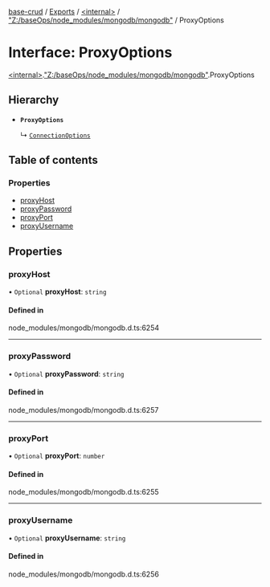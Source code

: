 [base-crud](../README.md) / [Exports](../modules.md) / [\<internal\>](../modules/internal_.md) / ["Z:/baseOps/node\_modules/mongodb/mongodb"](../modules/internal_._Z__baseOps_node_modules_mongodb_mongodb_.md) / ProxyOptions

# Interface: ProxyOptions

[\<internal\>](../modules/internal_.md).["Z:/baseOps/node\_modules/mongodb/mongodb"](../modules/internal_._Z__baseOps_node_modules_mongodb_mongodb_.md).ProxyOptions

## Hierarchy

- **`ProxyOptions`**

  ↳ [`ConnectionOptions`](internal_._Z__baseOps_node_modules_mongodb_mongodb_.ConnectionOptions.md)

## Table of contents

### Properties

- [proxyHost](internal_._Z__baseOps_node_modules_mongodb_mongodb_.ProxyOptions.md#proxyhost)
- [proxyPassword](internal_._Z__baseOps_node_modules_mongodb_mongodb_.ProxyOptions.md#proxypassword)
- [proxyPort](internal_._Z__baseOps_node_modules_mongodb_mongodb_.ProxyOptions.md#proxyport)
- [proxyUsername](internal_._Z__baseOps_node_modules_mongodb_mongodb_.ProxyOptions.md#proxyusername)

## Properties

### proxyHost

• `Optional` **proxyHost**: `string`

#### Defined in

node_modules/mongodb/mongodb.d.ts:6254

___

### proxyPassword

• `Optional` **proxyPassword**: `string`

#### Defined in

node_modules/mongodb/mongodb.d.ts:6257

___

### proxyPort

• `Optional` **proxyPort**: `number`

#### Defined in

node_modules/mongodb/mongodb.d.ts:6255

___

### proxyUsername

• `Optional` **proxyUsername**: `string`

#### Defined in

node_modules/mongodb/mongodb.d.ts:6256
